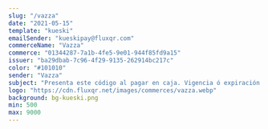 ```yaml
---
slug: "/vazza"
date: "2021-05-15"
template: "kueski"
emailSender: "kueskipay@fluxqr.com"
commerceName: "Vazza"
commerce: "01344287-7a1b-4fe5-9e01-944f85fd9a15"
issuer: "ba29dbab-7c96-4f29-9135-262914bc217c"
color: "#101010"
sender: "Vazza"
subject: "Presenta este código al pagar en caja. Vigencia ó expiración del código en 24 horas."
logo: "https://cdn.fluxqr.net/images/commerces/vazza.webp"
background: bg-kueski.png
min: 500
max: 9000
---
```


